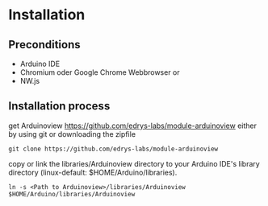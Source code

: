 # Installation

## Preconditions

* Arduino IDE
* Chromium oder Google Chrome Webbrowser
or
* NW.js

## Installation process

get Arduinoview https://github.com/edrys-labs/module-arduinoview either by using git or downloading the zipfile

    git clone https://github.com/edrys-labs/module-arduinoview

copy or link the libraries/Arduinoview directory to your Arduino IDE's library directory (linux-default: $HOME/Arduino/libraries).

    ln -s <Path to Arduinoview>/libraries/Arduinoview $HOME/Arduino/libraries/Arduinoview

